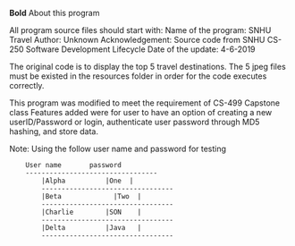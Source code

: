 
**Bold** About this program
 
 All program source files should start with:
 Name of the program: SNHU Travel
 Author: Unknown 
 Acknowledgement: Source code from SNHU CS-250 Software Development Lifecycle
 Date of the update: 4-6-2019
 
 The original code is to display the top 5 travel destinations. The 5 jpeg files must be existed 
 in the resources folder in order for the code executes correctly.   

 This program was modified to meet the requirement of CS-499 Capstone class
 Features added were for user to have an option of creating a new userID/Password or login, 
 authenticate user password through MD5 hashing, and store data. 
  
  
  Note: Using the follow user name and password for testing
  
  		User name		password
  		---------------------------------        
          	|Alpha			|One  |
          	---------------------------------
          	|Beta			  |Two	|
          	---------------------------------
          	|Charlie 		|SON	|
          	---------------------------------
          	|Delta 			|Java	|
          	---------------------------------
  
 
